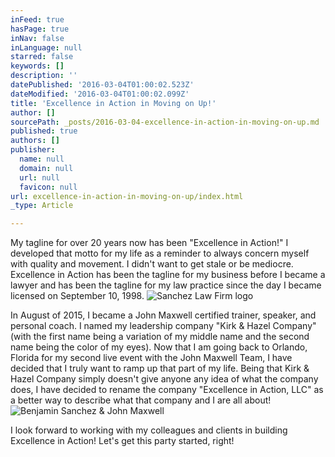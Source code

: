 ```yaml
---
inFeed: true
hasPage: true
inNav: false
inLanguage: null
starred: false
keywords: []
description: ''
datePublished: '2016-03-04T01:00:02.523Z'
dateModified: '2016-03-04T01:00:02.099Z'
title: 'Excellence in Action in Moving on Up!'
author: []
sourcePath: _posts/2016-03-04-excellence-in-action-in-moving-on-up.md
published: true
authors: []
publisher:
  name: null
  domain: null
  url: null
  favicon: null
url: excellence-in-action-in-moving-on-up/index.html
_type: Article

---
```

My tagline for over 20 years now has been "Excellence in Action!" I developed that motto for my life as a reminder to always concern myself with quality and movement. I didn't want to get stale or be mediocre. Excellence in Action has been the tagline for my business before I became a lawyer and has been the tagline for my law practice since the day I became licensed on September 10, 1998\.
![Sanchez Law Firm logo](https://s3-us-west-2.amazonaws.com/the-grid-img/p/69553b4071966cf33a2306d477ee19c065f2ca02.jpg)

In August of 2015, I became a John Maxwell certified trainer, speaker, and personal coach. I named my leadership company "Kirk & Hazel Company" (with the first name being a variation of my middle name and the second name being the color of my eyes). Now that I am going back to Orlando, Florida for my second live event with the John Maxwell Team, I have decided that I truly want to ramp up that part of my life. Being that Kirk & Hazel Company simply doesn't give anyone any idea of what the company does, I have decided to rename the company "Excellence in Action, LLC" as a better way to describe what that company and I are all about!
![Benjamin Sanchez & John Maxwell](https://the-grid-user-content.s3-us-west-2.amazonaws.com/7b54a86e-1b6a-412c-bd39-0cc14ec3049b.jpg)

I look forward to working with my colleagues and clients in building Excellence in Action! Let's get this party started, right!